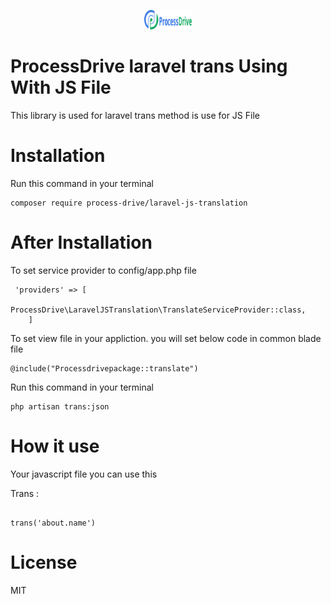 <p align="center">
  <img src="https://raw.githubusercontent.com/antony382/roles-and-permission/master/public/images/logo.png" style="width: 15% !important;max-width: 20% !important;">
</p>

ProcessDrive laravel trans Using With JS File 
=============================================


This library is used for laravel trans method is use for JS File  


Installation
============

Run this command in your terminal

```
composer require process-drive/laravel-js-translation

```

After Installation
==================

To set service provider to config/app.php file

```
 'providers' => [
        ProcessDrive\LaravelJSTranslation\TranslateServiceProvider::class,
    ]
```


To set view file in your appliction. you will set below code in common blade file
 
```
@include("Processdrivepackage::translate")

```

Run this command in your terminal 

````
php artisan trans:json

````
How it use
==========

Your javascript file you can use this 

Trans :
```

trans('about.name')

```

License
=======

MIT
